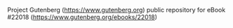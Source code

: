 Project Gutenberg (https://www.gutenberg.org) public repository for eBook #22018 (https://www.gutenberg.org/ebooks/22018)

